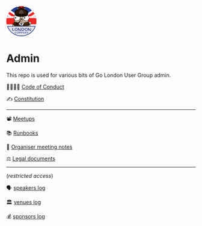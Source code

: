 <img src="assets/GLUG-logo.jpeg" alt="drawing" width="80"/>

# Admin

This repo is used for various bits of Go London User Group admin.

👨‍👩‍👧‍👦  [Code of Conduct](https://golang.org/conduct)

✍️  [Constitution](legal/constitution.md)

***

📽 [Meetups](meetups/)

📚 [Runbooks](runbooks/)

🤝 [Organiser meeting notes](meeting_notes/)

⚖️ [Legal documents](legal/)

***

(_restricted access_)

🗣 [speakers log](https://drive.google.com/drive/folders/1jlmSd8FVn7qpR9LnWE8a2BHb1P430MmS)

🏛 [venues log](https://drive.google.com/drive/u/0/folders/1ldb7vSPaAfRGiaCcoErBAFSsIFuajSSd)

💰 [sponsors log](https://drive.google.com/drive/u/0/folders/1eWlENfQZFbrmYrfuKtGjd3csOUnkqWCV)
